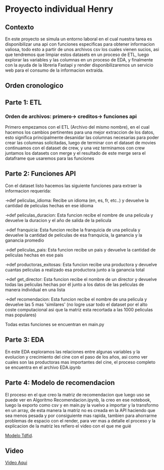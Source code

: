# Proyecto individual Henry
## Contexto
  En este proyecto se simula un entorno laboral en el cual nuestra tarea es disponibilizar una api con funciones especificas para obtener informacion valiosa, todo esto a partir de unos archivos csv los cuales vienen sucios, asi que tendremos que limpiar estos datasets en un proceso de ETL, luego explorar las variables y las columnas en un proceso de EDA, y finalmente con la ayuda de la libreria Fastapi y render disponibilizaremos un servicio web para el consumo de la informacion extraída.

## Orden cronologico
## Parte 1: ETL
### Orden de archivos: primero-> creditos-> funciones api
  Primero empezamos con el ETL (Archivo del mismo nombre), en el cual hacemos los cambios pertinentes para una mejor extraccion de los datos, esto significa principalmente desanidar las columnas necesarias para poder crear las columnas solicitadas, luego de terminar con el dataset de movies continuamos con el dataset de crew, y una vez terminamos con crew juntamos los datasets con merge y el resultado de este merge sera el dataframe que usaremos para las funciones

## Parte 2: Funciones API
  Con el dataset listo hacemos las siguiente funciones para extraer la informacion requerida:
  
->def peliculas_idioma: Recibe un idioma (en, es, fr, etc..) y devuelve la cantidad de peliculas hechas en ese idioma

->def peliculas_duracion: Esta funcion recibe el nombre de una pelicula y devuelve la duracion y el año de salida de la pelicula

->def franquicia: Esta funcion recibe la franquicia de una pelicula  y devuelve la cantidad de peliculas de esa franquicia, la ganancia y la ganancia promedio

->def peliculas_pais: Esta funcion recibe un pais y devuelve la cantidad de peliculas hechas en ese pais

->def productoras_exitosas: Esta funcion recibe una productora y devuelve cuantas peliculas a realizado esa productora junto a la ganancia total

->def get_director: Esta funcion recibe el nombre de un director y devuelve todas las peliculas hechas por él junto a los datos de las peliculas de manera individual en una lista

->def recomendacion: Esta funcion recibe el nombre de una pelicula y devuelve las 5 mas 'similares' (no logre usar todo el dataset por el alto coste computacional asi que la matriz esta recortada a las 1000 peliculas mas populares)

Todas estas funciones se encuentran en main.py

## Parte 3: EDA
En este EDA exploramos las relaciones entre algunas variables y la evolucion y crecimiento del cine con el paso de los años, asi como ver cuales son las productoras mas importantes del cine, el proceso completo se encuentra en el archivo EDA.ipynb

## Parte 4: Modelo de recomendacion
El proceso en el que creo la matriz de recomendacion que luego uso se puede ver en Algoritmo Recomendacion.ipynb, la creo en ese notebook, luego la exporto como csv y en main.py la vuelvo a importar y la transformo en un array, de esta manera la matriz no es creada en la API haciendo que sea menos pesada y por consiguiente mas rapida, tambien para ahorrarme problemas de espacio con el render, para ver mas a detalle el proceso y la explicacion de la matriz les refiero el video con el que me guié

[Modelo Tdfid](https://www.youtube.com/watch?v=ijtxuF_5kEU&ab_channel=AISciences).<br>

## Video

[Video Aqui](https://drive.google.com/file/d/167J2tuHOYIdFUTo7pAQub6qPrRYhf2rW/view?usp=drive_link)






